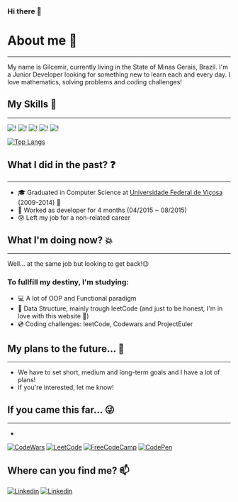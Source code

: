 ### Hi there 👋

# About me 🙈
----------
My name is Gilcemir, currently living in the State of Minas Gerais, Brazil. 
I'm a Junior Developer looking for something new to learn each and every day.
I love mathematics, solving problems and coding challenges!

## My Skills 👶
---------
![!](https://img.shields.io/badge/.NET-512BD4?style=for-the-badge&logo=dotnet&logoColor=white) ![!](https://img.shields.io/badge/C%23-239120?style=for-the-badge&logo=c-sharp&logoColor=white) ![!](https://img.shields.io/badge/C%2B%2B-00599C?style=for-the-badge&logo=c%2B%2B&logoColor=white) ![!](	https://img.shields.io/badge/JavaScript-323330?style=for-the-badge&logo=javascript&logoColor=F7DF1E) ![!](https://camo.githubusercontent.com/988b23566a8e239f9717abbed64d36834115c8a8c7082a71c358e04f47f8398c/68747470733a2f2f696d672e736869656c64732e696f2f62616467652f4d7953514c2d3030303030463f7374796c653d666f722d7468652d6261646765266c6f676f3d6d7973716c266c6f676f436f6c6f723d7768697465)

[![Top Langs](https://github-readme-stats.vercel.app/api/top-langs/?username=Gilcemir)](https://github.com/Gilcemir)


## What I did in the past? ❓
----------------------------
- 🎓 Graduated in Computer Science at [Universidade Federal de Viçosa](www.ufv.br) (2009-2014) 📓
- 👷 Worked as developer for 4 months (04/2015 ~ 08/2015) 
- 😰 Left my job for a non-related career

## What I'm doing now? 💥
----------------------
Well... at the same job but looking to get back!😉

### To fullfill my destiny, I'm studying:
- 💻 A lot of OOP and Functional paradigm 
- 📃 Data Structure, mainly trough leetCode (and just to be honest, I'm in love with this website 💛)
- 💿 Coding challenges: leetCode, Codewars and ProjectEuler

## My plans to the future... 📆
-----------------------
+ We have to set short, medium and long-term goals and I have a lot of plans!
+ If you're interested, let me know!


## If you came this far... 😜
--------
+ 
[![CodeWars](https://www.codewars.com/users/Gilcemir/badges/small)](https://www.codewars.com/users/Gilcemir)
[![LeetCode](https://img.shields.io/badge/-LeetCode-FFA116?style=for-the-badge&logo=LeetCode&logoColor=black)](https://leetcode.com/gangelofilho/) [![FreeCodeCamp](https://img.shields.io/badge/freecodecamp-27273D?style=for-the-badge&logo=freecodecamp&logoColor=whit)](https://www.freecodecamp.org/gilcemir) [![CodePen](https://img.shields.io/badge/Codepen-000000?style=for-the-badge&logo=codepen&logoColor=white)](https://codepen.io/gilcemir)


## Where can you find me? 📫
[![Linkedin](https://img.shields.io/badge/LinkedIn-0077B5?style=for-the-badge&logo=linkedin&logoColor=white)](https://www.linkedin.com/in/gilcemir-filho/) [![Linkedin](https://camo.githubusercontent.com/571384769c09e0c66b45e39b5be70f68f552db3e2b2311bc2064f0d4a9f5983b/68747470733a2f2f696d672e736869656c64732e696f2f62616467652f476d61696c2d4431343833363f7374796c653d666f722d7468652d6261646765266c6f676f3d676d61696c266c6f676f436f6c6f723d7768697465)](mailto:gangelofilho@gmail.com) 




